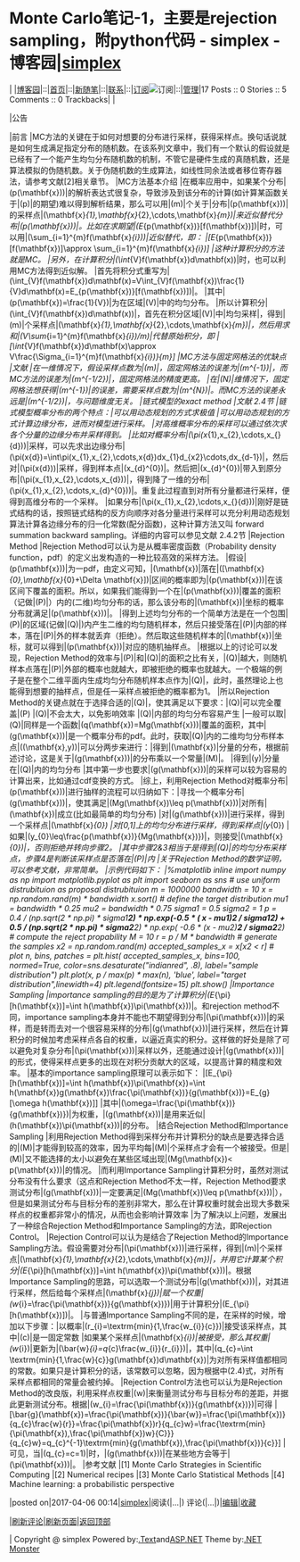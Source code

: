 
# Monte Carlo笔记-1，主要是rejection sampling，附python代码 - simplex - 博客园|[simplex](https://www.cnblogs.com/simplex/)
|
|[博客园](https://www.cnblogs.com/)|::|[首页](https://www.cnblogs.com/simplex/)|::|[新随笔](https://i.cnblogs.com/EditPosts.aspx?opt=1)|::|[联系](https://msg.cnblogs.com/send/simplex)|::|[订阅](https://www.cnblogs.com/simplex/rss)![订阅](//www.cnblogs.com/images/xml.gif)|::|[管理](https://i.cnblogs.com/)|17 				Posts ::				0 Stories				::				5 Comments				::				0 Trackbacks|
|

|公告


|前言
|MC方法的关键在于如何对想要的分布进行采样，获得采样点。换句话说就是如何生成满足指定分布的随机数。在该系列文章中，我们有一个默认的假设就是已经有了一个能产生均匀分布随机数的机制，不管它是硬件生成的真随机数，还是算法模拟的伪随机数。关于伪随机数的生成算法，如线性同余法或者移位寄存器法，请参考文献[2]相关章节。
|MC方法基本介绍
|在概率应用中，如果某个分布|\(p(\mathbf{x})\)|的解析表达式很复杂，导致涉及到该分布的计算(如计算某函数关于|\(p\)|的期望)难以得到解析结果，那么可以用|\(m\)|个关于|分布|\(p(\mathbf{x})\)|的采样点|\(\mathbf{x}_{1},\mathbf{x}_{2},\cdots,\mathbf{x}_{m}\)|来近似替代分布|\(p(\mathbf{x})\)|。比如在求期望|\(E_{p(\mathbf{x})}[f(\mathbf{x})]\)|时，可以用|\(\sum_{i=1}^{m}f(\mathbf{x}_{i})\)|近似替代，即：
|\[E_{p(\mathbf{x})}[f(\mathbf{x})]\approx \sum_{i=1}^{m}f(\mathbf{x}_{i})\]
|这种计算积分的方法就是MC。
|另外，在计算积分|\(\int_{V}f(\mathbf{x})d\mathbf(x)\)|时，也可以利用MC方法得到近似解。
|首先将积分式重写为|\(\int_{V}f(\mathbf{x})d\mathbf(x)=V\int_{V}f(\mathbf{x})\frac{1}{V}d\mathbf(x)=E_{p(\mathbf{x})}[f(\mathbf{x})]\)|。
|其中|\(p(\mathbf{x})=\frac{1}{V}\)|为在区域|\(V\)|中的均匀分布。
|所以计算积分|\(\int_{V}f(\mathbf{x})d\mathbf(x)\)|，首先在积分区域|\(V\)|中|均匀采样|，得到|\(m\)|个采样点|\(\mathbf{x}_{1},\mathbf{x}_{2},\cdots,\mathbf{x}_{m}\)|，然后用求和|\(V\sum_{i=1}^{m}f(\mathbf{x}_{i})/m\)|代替原始积分，即
|\[\int_{V}f(\mathbf{x})d\mathbf(x)\approx V\frac{\Sigma_{i=1}^{m}f(\mathbf{x}_{i})}{m}\]
|MC方法与固定网格法的优缺点
|文献
|在一维情况下，假设采样点数为|\(m\)|，固定网格法的误差为|\(m^{-1}\)|，而MC方法的误差为|\(m^{-1/2}\)|，固定网格法的精度更高。
|在|\(N\)|维情况下，固定网格法想获得|\(m^{-1}\)|的误差，需要采样点数为|\(m^{N}\)|。而MC方法的误差永远是|\(m^{-1/2}\)|，与问题维度无关。
|链式模型的exact method
|文献 2.4节
|链式模型概率分布的两个特点：|可以用动态规划的方式求极值
|可以用动态规划的方式计算边缘分布，进而对模型进行采样。
|对高维概率分布的采样可以通过依次求各个分量的边缘分布并采样得到。
|比如对概率分布|\(\pi(x_{1},x_{2},\cdots,x_{}{d})\)|采样，可以先求出边缘分布|\(\pi(x{d})=\int\pi(x_{1},x_{2},\cdots,x{d})dx_{1}d_{x2}\cdots,dx_{d-1}\)|，然后对|\(\pi(x{d})\)|采样，得到样本点|\(x_{d}^{0}\)|。然后把|\(x_{d}^{0}\)|带入到原分布|\(\pi(x_{1},x_{2},\cdots,x_{d})\)|，得到降了一维的分布|\(\pi(x_{1},x_{2},\cdots,x_{d}^{0})\)|。重复此过程直到对所有分量都进行采样，便得到高维分布的一个采样。
|如果分布|\(\pi(x_{1},x_{2},\cdots,x_{}{d})\)|刚好是链式结构的话，按照链式结构的反方向顺序对各分量进行采样可以充分利用动态规划算法计算各边缘分布的归一化常数(配分函数)，这种计算方法又叫 forward summation backward sampling。详细的内容可以参见文献 2.4.2节
|Rejection Method
|Rejection Method可以认为是从概率密度函数（Probability density function，pdf）的定义出发构造的一种比较高效的采样方法。
|假设|\(p(\mathbf{x})\)|为一pdf，由定义可知，|\(\mathbf{x}\)|落在|\([\mathbf{x}_{0},\mathbf{x}_{0}+\Delta \mathbf{x}]\)|区间的概率即为|\(p(\mathbf{x})\)|在该区间下覆盖的面积。所以，如果我们能得到一个在|\(p(\mathbf{x})\)|覆盖的面积（记做|\(P\)|）内的(二维)均匀分布的话，那么该分布的|\(\mathbf{x}\)|坐标的概率分布就满足|\(p(\mathbf{x})\)|。
|得到上述均匀分布的一个简单方法是在一个包围|\(P\)|的区域(记做|\(Q\)|)内产生二维的均匀随机样本，然后只接受落在|\(P\)|内部的样本，落在|\(P\)|外的样本就丢弃（拒绝）。然后取这些随机样本的|\(\mathbf{x}\)|坐标，就可以得到|\(p(\mathbf{x})\)|对应的随机抽样点。
|根据以上的讨论可以发现，Rejection Method的效率与|\(P\)|和|\(Q\)|的面积之比有关，|\(Q\)|越大，则随机样本点落在|\(P\)|外部的概率也就越大，即被拒绝的概率也就越大。一个极端的例子是在整个二维平面内生成均匀分布随机样本点作为|\(Q\)|，此时，虽然理论上也能得到想要的抽样点，但是任一采样点被拒绝的概率都为1。
|所以Rejection Method的关键点就在于选择合适的|\(Q\)|，使其满足以下要求：|\(Q\)|可以完全覆盖|\(P\)
|\(Q\)|不会太大，以免影响效率
|\(Q\)|内部的均匀分布容易产生
|一般可以取|\(Q\)|同样是一个函数|\(q(\mathbf{x})=Mg(\mathbf{x})\)|覆盖的面积，其中|\(g(\mathbf{x})\)|是一个概率分布的pdf。此时，获取|\(Q\)|内的二维均匀分布样本点|\((\mathbf{x},y)\)|可以分两步来进行：|得到|\(\mathbf{x}\)|分量的分布，根据前述讨论，这是关于|\(g(\mathbf{x})\)|的分布乘以一个常量|\(M\)|。
|得到|\(y\)|分量在|\(Q\)|内的均匀分布
|其中第一步也要求|\(g(\mathbf{x})\)|的采样可以较为容易的计算出来，比如通过cdf变换的方式。
|综上，利用Rejection Method对概率分布|\(p(\mathbf{x})\)|进行抽样的流程可以归纳如下：|寻找一个概率分布|\(g(\mathbf{x})\)|，使其满足|\(Mg(\mathbf{x})\leq p(\mathbf{x})\)|对所有|\(\mathbf{x}\)|成立(比如最简单的均匀分布)
|对|\(g(\mathbf{x})\)|进行采样，得到一个采样点|\(\mathbf{x}_{0}\)
|对[0,1]上的均匀分布进行采样，得到采样点|\(y_{0}\)
|如果|\(y_{0}\leq\frac{p(\mathbf{x})}{Mg(\mathbf{x})}\)|，则接受|\(\mathbf{x}_{0}\)|，否则拒绝并转向步骤2。
|其中步骤2&3相当于是得到|\(Q\)|的均匀分布采样点，步骤4是判断该采样点是否落在|\(P\)|内
|关于Rejection Method的数学证明，可以参考文献，非常简单。
|示例代码如下：
|%matplotlib inline
import numpy as np
import matplotlib.pyplot as plt
import seaborn as sns
\# use uniform distrubituion as proposal distrubituion
m = 1000000
bandwidth = 10
x = np.random.rand(m) * bandwidth
x.sort()
\# define the target distribution
mu1 = bandwidth * 0.25
mu2 = bandwidth * 0.75
sigma1 = 0.5
sigma2 = 1
p = 0.4 / (np.sqrt(2 * np.pi) * sigma1**2) * np.exp(-0.5 * (
    x - mu1)**2 / sigma1**2) + 0.5 / (np.sqrt(2 * np.pi) * sigma2**2) * np.exp(
        -0.6 * (x - mu2)**2 / sigma2**2)
\# compute the reject propability
M = 10
r = p / M * bandwidth
\# generate the samples
x2 = np.random.rand(m)
accepted_samples_x = x[x2 < r]
\# plot
n, bins, patches = plt.hist(
    accepted_samples_x,
    bins=100,
    normed=True,
    color=sns.desaturate("indianred", .8),
    label="sample  distribution")
plt.plot(x, p / max(p) * max(n), 'blue', label="target distribution",linewidth=4)
plt.legend(fontsize=15)
plt.show()
|Importance Sampling
|importance sampling的目的是为了计算积分|\(E_{\pi}[h(\mathbf{x})]=\int h(\mathbf{x})\pi(\mathbf{x})\)|。和rejection method不同，importance sampling本身并不能也不期望得到分布|\(\pi(\mathbf{x})\)|的采样，而是转而去对一个很容易采样的分布|\(g(\mathbf{x})\)|进行采样，然后在计算积分的时候加考虑采样点各自的权重，以逼近真实的积分。这样做的好处是除了可以避免对复杂分布|\(\pi(\mathbf{x})\)|采样以外，还能通过设计|\(g(\mathbf{x})\)|的形式，使得采样点更多的出现在对积分贡献大的区域，以提高计算的精度和效率。
|基本的importance sampling原理可以表示如下：
|\[E_{\pi}[h(\mathbf{x})]=\int h(\mathbf{x})\pi(\mathbf{x})=\int h(\mathbf{x})g(\mathbf{x})\frac{\pi(\mathbf{x})}{g(\mathbf{x})}=E_{g}[\omega h(\mathbf{x})]\]
|其中|\(\omega=\frac{\pi(\mathbf{x})}{g(\mathbf{x})}\)|为权重，|\(g(\mathbf{x})\)|是用来近似|\(h(\mathbf{x})\pi(\mathbf{x})\)|的分布。
|结合Rejection Method和Importance Sampling
|利用Rejection Method得到采样分布并计算积分的缺点是要选择合适的|\(M\)|才能得到较高的效率，因为平均每|\(M\)|个采样点才会有一个被接受。但是|\(M\)|又不能选择的太小以避免在某些区域出现|\(Mg(\mathbf{x})< p(\mathbf{x})\)|的情况。
|而利用Importance Sampling计算积分时，虽然对测试分布没有什么要求（这点和Rejection Method不太一样，Rejection Method要求测试分布|\(g(\mathbf{x})\)|一定要满足|\(Mg(\mathbf{x})\leq p(\mathbf{x})\)|），但是如果测试分布与目标分布的差别非常大，那么在计算权重时就会出现大多数采样点的权重都非常小的情况，从而也会影响计算效率
|为了解决以上问题，发展出了一种综合Rejection Method和Importance Sampling的方法，即Rejection Control。
|Rejection Control可以认为是结合了Rejection Method的Importance Sampling方法。假设需要对分布|\(\pi(\mathbf{x})\)|进行采样，得到|\(m\)|个采样点|\(\mathbf{x}_{1},\mathbf{x}_{2},\cdots,\mathbf{x}_{m}\)|，并用它计算某个积分|\(E_{\pi}[h(\mathbf{x})]=\int h(\mathbf{x})\pi(\mathbf{x})\)|。根据Importance Sampling的思路，可以选取一个测试分布|\(g(\mathbf{x})\)|，对其进行采样，然后给每个采样点|\(\mathbf{x}_{j}\)|赋一个权重|\(w_{i}=\frac{\pi(\mathbf{x})}{g(\mathbf{x})}\)|用于计算积分|\(E_{\pi}[h(\mathbf{x})]\)|。
|与普通Importance Sampling不同的是，在采样的时候，增加以下步骤：|以概率|\(r_{i}=\textrm{min}\{1,\frac{w_{i}}{c}\}\)|接受该采样点，其中|\(c\)|是一固定常数
|如果某个采样点|\(\mathbf{x}_{i}\)|被接受，那么其权重|\(w_{i}\)|更新为|\(\bar{w}_{i}=q_{c}\frac{w_{i}}{r_{i}}\)|，其中|\(q_{c}=\int \textrm{min}\{1,\frac{w}{c}\}g(\mathbf{x})d\mathbf{x}\)|为对所有采样值都相同的常数。如果只是计算积分的话，该常数可以忽略，因为根据中(2.4)式，对所有采样点都相同的常量会被约掉。
|Rejection Control方法也可以认为是Rejection Method的改良版，利用采样点权重|\(w\)|来衡量测试分布与目标分布的差距，并据此更新测试分布。根据|\(w_{i}=\frac{\pi(\mathbf{x})}{g(\mathbf{x})}\)|可得
|\[\bar{g}(\mathbf{x})=\frac{\pi(\mathbf{x})}{\bar{w}}=\frac{\pi(\mathbf{x})}{q_{c}\frac{w}{r}}=\frac{\pi(\mathbf{x})r}{q_{c}w}=\frac{\textrm{min}\{\pi(\mathbf{x}),\frac{\pi(\mathbf{x})w}{C}\}}{q_{c}w}=q_{c}^{-1}\textrm{min}\{g(\mathbf{x}),\frac{\pi(\mathbf{x})}{c}\}\]
|可见，当|\(q_{c}=c=1\)|时，|\(g(\mathbf{x})\)|在某些地方会等于|\(\pi(\mathbf{x})\)|。
|参考文献
|[1] Monte Carlo Strategies in Scientific Computing
|[2] Numerical recipes
|[3] Monte Carlo Statistical Methods
|[4] Machine learning: a probabilistic perspective





|posted on|2017-04-06 00:14|[simplex](https://www.cnblogs.com/simplex/)|阅读(|...|) 评论(|...|)|[编辑](https://i.cnblogs.com/EditPosts.aspx?postid=6671337)|[收藏](#)


|[刷新评论](javascript:void(0);)|[刷新页面](#)|[返回顶部](#top)






|
Copyright @
	simplex
Powered by:[.Text](http://scottwater.com/blog)and[ASP.NET](http://asp.net)
Theme by:[.NET Monster](http://www.DotNetMonster.com)
